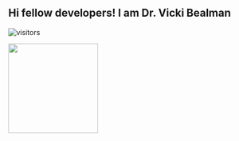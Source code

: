 ## Hi fellow developers! I am Dr. Vicki Bealman




![visitors](https://visitor-badge.glitch.me/badge?page_id=page.id)


<img height="180em" src="https://github-readme-stats.vercel.app/api?username=DrVicki&show_icons=true&hide_border=true&&count_private=true&include_all_commits=true" />


<!--START_SECTION:waka-->
<!--END_SECTION:waka-->
